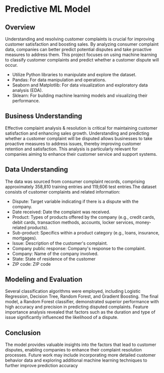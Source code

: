 # Predictive ML Model 

## Overview 

Understanding and resolving customer complaints is crucial for improving customer satisfaction and boosting sales. By analyzing consumer complaint data, companies can better predict potential disputes and take proactive measures to address them. This project focuses on using machine learning to classify customer complaints and predict whether a customer dispute will occur.
* Utilize Python libraries to manipulate and explore the dataset.
* Pandas: For data manipulation and operations.
* Seaborn and Matplotlib: For data visualization and exploratory data analysis (EDA).
* Sklearn: For building machine learning models and visualizing their performance.

## Business Understanding

Effective complaint analysis & resolution is critical for maintaining customer satisfaction and enhancing sales growth. Understanding and predicting whether a customer complaint will be disputed allows businesses to take proactive measures to address issues, thereby improving customer retention and satisfaction. This analysis is particularly relevant for companies aiming to enhance their customer service and support systems.

## Data Understanding

The data was sourced from consumer complaint records, comprising approximately 358,810 training entries and 119,606 test entries.The dataset consists of customer complaints and related information:

* Dispute: Target variable indicating if there is a dispute with the company.
* Date received: Date the complaint was received.
* Product: Types of products offered by the company (e.g., credit cards, debit cards, transaction methods, accounts, locker services, money-related products).
* Sub-product: Specifics within a product category (e.g., loans, insurance, mortgages).
* Issue: Description of the customer's complaint.
* Company public response: Company's response to the complaint.
* Company: Name of the company involved.
* State: State of residence of the customer 
* ZIP code: ZIP code

## Modeling and Evaluation

Several classification algorithms were employed, including Logistic Regression, Decision Tree, Random Forest, and Gradient Boosting. The final model, a Random Forest classifier, demonstrated superior performance with high accuracy and precision in predicting disputed complaints. Feature importance analysis revealed that factors such as the duration and type of issue significantly influenced the likelihood of a dispute.

## Conclusion

The model provides valuable insights into the factors that lead to customer disputes, enabling companies to enhance their complaint resolution processes. Future work may include incorporating more detailed customer behavior data and exploring additional machine learning techniques to further improve prediction accuracy
